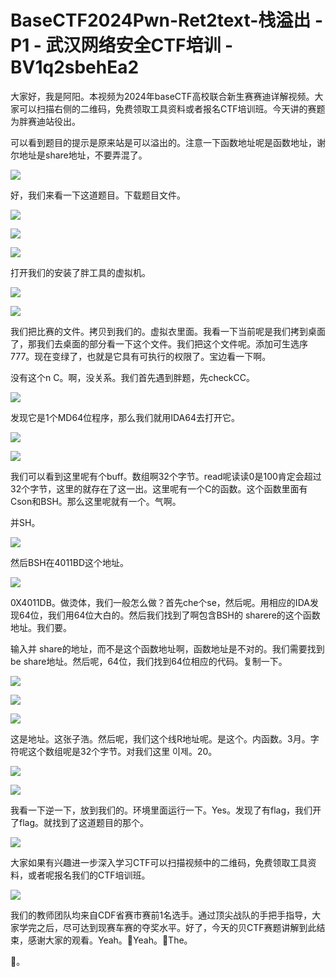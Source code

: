 # BaseCTF2024Pwn-Ret2text-栈溢出 - P1 - 武汉网络安全CTF培训 - BV1q2sbehEa2

大家好，我是阿阳。本视频为2024年baseCTF高校联合新生赛赛迪详解视频。大家可以扫描右侧的二维码，免费领取工具资料或者报名CTF培训班。今天讲的赛题为胖赛迪站役出。

可以看到题目的提示是原来站是可以溢出的。注意一下函数地址呢是函数地址，谢尔地址是share地址，不要弄混了。



![](img/14f8144c37a015ef90052a3ad22fbb9f_1.png)

好，我们来看一下这道题目。下载题目文件。

![](img/14f8144c37a015ef90052a3ad22fbb9f_3.png)

![](img/14f8144c37a015ef90052a3ad22fbb9f_4.png)

![](img/14f8144c37a015ef90052a3ad22fbb9f_5.png)

打开我们的安装了胖工具的虚拟机。

![](img/14f8144c37a015ef90052a3ad22fbb9f_7.png)

![](img/14f8144c37a015ef90052a3ad22fbb9f_8.png)

我们把比赛的文件。拷贝到我们的。虚拟衣里面。我看一下当前呢是我们拷到桌面了，那我们去桌面的部分看一下这个文件。我们把这个文件呢。添加可生选序777。现在变绿了，也就是它具有可执行的权限了。宝边看一下啊。

没有这个n C。啊，没关系。我们首先遇到胖题，先checkCC。

![](img/14f8144c37a015ef90052a3ad22fbb9f_10.png)

发现它是1个MD64位程序，那么我们就用IDA64去打开它。

![](img/14f8144c37a015ef90052a3ad22fbb9f_12.png)

![](img/14f8144c37a015ef90052a3ad22fbb9f_13.png)

我们可以看到这里呢有个buff。数组啊32个字节。read呢读读0是100肯定会超过32个字节，这里的就存在了这一出。这里呢有一个C的函数。这个函数里面有Cson和BSH。那么这里呢就有一个。气啊。

并SH。

![](img/14f8144c37a015ef90052a3ad22fbb9f_15.png)

然后BSH在4011BD这个地址。

![](img/14f8144c37a015ef90052a3ad22fbb9f_17.png)

0X4011DB。做烫体，我们一般怎么做？首先che个se，然后呢。用相应的IDA发现64位，我们用64位大白的。然后我们找到了啊包含BSH的 sharere的这个函数地址。我们要。

输入并 share的地址，而不是这个函数地址啊，函数地址是不对的。我们需要找到be share地址。然后呢，64位，我们找到64位相应的代码。复制一下。



![](img/14f8144c37a015ef90052a3ad22fbb9f_19.png)

![](img/14f8144c37a015ef90052a3ad22fbb9f_20.png)

![](img/14f8144c37a015ef90052a3ad22fbb9f_21.png)

这是地址。这张子浩。然后呢，我们这个线R地址呢。是这个。内函数。3月。字符呢这个数组呢是32个字节。对我们这里 이제。20。



![](img/14f8144c37a015ef90052a3ad22fbb9f_23.png)

![](img/14f8144c37a015ef90052a3ad22fbb9f_24.png)

我看一下逆一下，放到我们的。环境里面运行一下。Yes。发现了有flag，我们开了flag。就找到了这道题目的那个。



![](img/14f8144c37a015ef90052a3ad22fbb9f_26.png)

大家如果有兴趣进一步深入学习CTF可以扫描视频中的二维码，免费领取工具资料，或者呢报名我们的CTF培训班。



![](img/14f8144c37a015ef90052a3ad22fbb9f_28.png)

我们的教师团队均来自CDF省赛市赛前1名选手。通过顶尖战队的手把手指导，大家学完之后，尽可达到现赛车赛的夺奖水平。好了，今天的贝CTF赛题讲解到此结束，感谢大家的观看。Yeah。🎼Yeah。🎼The。

🎼。